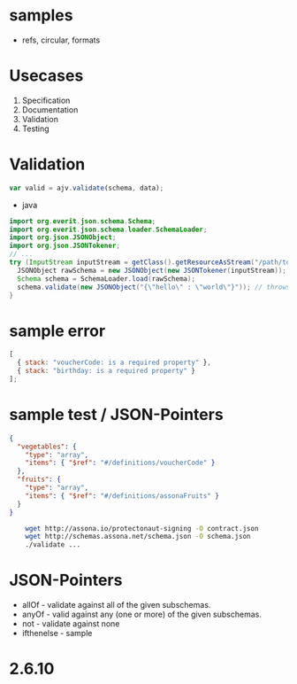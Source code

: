 # samples

- refs, circular, formats

# Usecases

1. Specification
2. Documentation
3. Validation
4. Testing

# Validation

```javascript
var valid = ajv.validate(schema, data);
```

- java

```java
import org.everit.json.schema.Schema;
import org.everit.json.schema.loader.SchemaLoader;
import org.json.JSONObject;
import org.json.JSONTokener;
// ...
try (InputStream inputStream = getClass().getResourceAsStream("/path/to/your/schema.json")) {
  JSONObject rawSchema = new JSONObject(new JSONTokener(inputStream));
  Schema schema = SchemaLoader.load(rawSchema);
  schema.validate(new JSONObject("{\"hello\" : \"world\"}")); // throws a ValidationException if this object is invalid
}
```

# sample error

```js
[
  { stack: "voucherCode: is a required property" },
  { stack: "birthday: is a required property" }
];
```

# sample test / JSON-Pointers

```json
{
  "vegetables": {
    "type": "array",
    "items": { "$ref": "#/definitions/voucherCode" }
  },
  "fruits": {
    "type": "array",
    "items": { "$ref": "#/definitions/assonaFruits" }
  }
}
```

```bash
	wget http://assona.io/protectonaut-signing -O contract.json
	wget http://schemas.assona.net/schema.json -O schema.json
	./validate ...
```

# JSON-Pointers

- allOf - validate against all of the given subschemas.
- anyOf - valid against any (one or more) of the given subschemas.
- not - validate against none
- ifthenelse - sample

# 2.6.10
